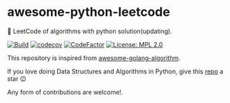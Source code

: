 # awesome-python-leetcode
📝 LeetCode of algorithms with python solution(updating).

[![Build][build-badge]][build-link]
[![codecov][codecov-badge]][codecov-link]
[![CodeFactor][codefactor-badge]][codefactor-link]
[![License: MPL 2.0][license-badge]][license-link]

This repository is inspired from [awesome-golang-algorithm](https://github.com/bumblebee211196/awesome-golang-algorithm).

If you love doing Data Structures and Algorithms in Python, give this [repo][me] a star :wink:

Any form of contributions are welcome!.

<!-- Badges -->
[build-badge]: https://github.com/bumblebee211196/awesome-python-leetcode/actions/workflows/test.yml/badge.svg
[codecov-badge]: https://codecov.io/gh/bumblebee211196/awesome-python-leetcode/branch/main/graph/badge.svg?token=Zignd3vhGX
[codefactor-badge]: https://www.codefactor.io/repository/github/bumblebee211196/awesome-python-leetcode/badge
[license-badge]: https://img.shields.io/badge/License-MPL%202.0-brightgreen.svg
<!-- Badges link -->
[build-link]: https://github.com/bumblebee211196/awesome-python-leetcode/actions/workflows/test.yml
[codecov-link]: https://codecov.io/gh/bumblebee211196/awesome-python-leetcode
[codefactor-link]: https://www.codefactor.io/repository/github/bumblebee211196/awesome-python-leetcode
[license-link]: https://opensource.org/licenses/MPL-2.0
<!-- Other links -->
[me]: https://github.com/bumblebee211196/awesome-python-leetcode

